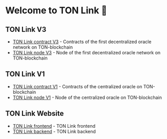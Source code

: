 # Welcome to TON Link 👋 

## TON Link V3
* [TON Link contract V3](https://github.com/ton-link/ton-link-contract-v3) - Contracts of the first decentralized oracle network on TON-blockchain
* [TON Link node V3](https://github.com/ton-link/ton-link-node-v3) - Node of the first decentralized oracle network on TON-blockchain

## TON Link V1
* [TON Link contract V1](https://github.com/ton-link/ton-link-contract-v1) - Contracts of the centralized oracle on TON-blockchain
* [TON Link node V1](https://github.com/ton-link/ton-link-node-v1) - Node of the centralized oracle on TON-blockchain

## TON Link Website
* [TON Link frontend](https://github.com/ton-link/ton-link-web) - TON Link frontend
* [TON Link backend](https://github.com/ton-link/ton-link-web) - TON Link backend